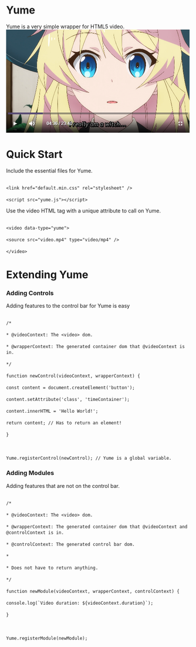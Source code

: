 
# Yume

Yume is a very simple wrapper for HTML5 video.
![Yume default style.](https://raw.githubusercontent.com/jtpox/Yume/main/examples/screenshot.png)
  

  

# Quick Start

  

Include the essential files for Yume.

```

<link href="default.min.css" rel="stylesheet" />

<script src="yume.js"></script>

```

  

Use the video HTML tag with a unique attribute to call on Yume.

```

<video data-type="yume">

<source src="video.mp4" type="video/mp4" />

</video>

```

  

# Extending Yume

  

### Adding Controls

  

Adding features to the control bar for Yume is easy

  

```

/*

* @videoContext: The <video> dom.

* @wrapperContext: The generated container dom that @videoContext is in.

*/

function newControl(videoContext, wrapperContext) {

const content = document.createElement('button');

content.setAttribute('class', 'timeContainer');

content.innerHTML = 'Hello World!';

return content; // Has to return an element!

}

  

Yume.registerControl(newControl); // Yume is a global variable.

```

  

  

### Adding Modules

  

Adding features that are not on the control bar.

```

/*

* @videoContext: The <video> dom.

* @wrapperContext: The generated container dom that @videoContext and @controlContext is in.

* @controlContext: The generated control bar dom.

*

* Does not have to return anything.

*/

function newModule(videoContext, wrapperContext, controlContext) {

console.log(`Video duration: ${videoContext.duration}`);

}

  

Yume.registerModule(newModule);

```